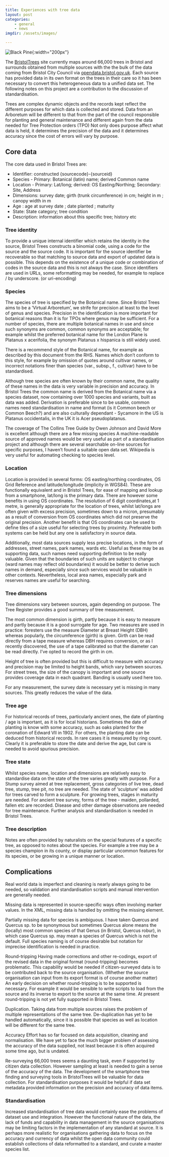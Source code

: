 ```yaml
---
title: Experiences with tree data
layout: post
categories: 
    - general
    - news
imgdir:	/assets/images/

---
```


![Black Pine]({{site.url}}/assets/images/BCC-41328.jpg){:width="200px"}


The [BristolTrees](http://bristoltrees.space) site currently maps around 66,000 trees in Bristol and surrounds obtained from multiple sources with the the bulk of the data coming from Bristol City Council via [opendata.bristol.gov.uk](https://opendata.bristol.gov.uk/Environment/Bristol-Tree-Master-Map/i6te-s3pb).  Each source has provided data in its own format on the trees in their care so it has been necessary to convert this heterogeneous data to a unified data set.  The following notes on this project are a contribution to the discussion of standardisation.

Trees are complex dynamic objects and the records kept reflect the different purposes for which data is collected and stored.  Data from an Arboretum will be different to that from the part of the council responsible for planting and general maintenance and different again from the data needed for Tree Protection orders (TPO)  Not only does purpose affect what data is held, it determines the precision of the data and it determines accuracy since the cost of errors will vary by purpose.

## Core data
The core data used in Bristol Trees are:

* Identifier:  constructed {sourcecode}-{sourceid}
* Species - Primary: Botanical (latin) name; derived Common name
* Location - Primary: Lat/long; derived: OS Easting/Northing; Secondary: Site, Address
* Dimensions: survey date;  girth (trunk circumference) in cm; height in m ; canopy width in m
* Age : age at survey date ; date planted ; maturity
* State:  State category; tree condition
* Description: information about this specific tree; history etc

### Tree identity
To provide a unique internal identifier which retains the identity in the source, Bristol Trees constructs a binomial code, using a code for the source and the source code.  It is important for the source identifier be recoverable so that matching to source data and export of updated data is possible.  This depends on the existence of a unique code or combination of codes in the source data and this is not always the case. Since identifiers are used in URLs, some reformatting may be needed, for example to replace / by underscore. (or uri-encoding)

### Species
The species of tree is specified by the Botanical name. Since Bristol Trees aims to be a ‘Virtual Arboretum’, we strife for precision at least to the level of genus and species. Precision in the identification is more important for botanical reasons than it is for TPOs where genus may be sufficient. For a number of species, there are multiple botanical names in use and since such synonyms are common, common synonyms are acceptable; for example whilst the preferred botanical name for the London Plane is Platanus x acerifolia, the synonym Platanus x hispanica  is still widely used.

There is a recommend style of the Botanical name, for example as described by this document from the RHS.  Names which don’t conform to this style, for example by omission of quotes around cultivar names, or incorrect notations finer than species (var., subsp., f., cultivar) have to be standardised.  

Although tree species are often known by their common name, the quality of these names in the data is very variable in precision and accuracy.  In Bristol Trees the common name is derived from the Botanical name via a species dataset, now containing over 1000 species and variants, built as data was added.  Derivation is preferable since to be usable, common names need standardisation in name and format (is it Common beech or Common Beech?) and are also culturally dependant - Sycamore in the US is Platanus occidentalis, in the UK it is Acer pseudoplatanus. 

The coverage of The Collins Tree Guide by Owen Johnson and David More is excellent although there are a few missing species   A machine-readable source of approved names would be very useful as part of  a standardisation project and although there are several searchable on-line sources for specific purposes, I haven’t found a suitable open data set. Wikipedia is very useful for automating checking to species level.

### Location
Location is provided in several forms: OS easting/northing coordinates, OS Grid Reference and latitude/longitude (implicity in WGS84).  These are functionally equivalent and in Bristol Trees, for ease of mapping and lookup from a smartphone, lat/long is the primary data.  There are however some benefits in using OS coordinates. The resolution of 6 digit coordinates,at 1 metre, is generally appropriate for the location of trees, whilst  lat/longs are often given with excess precision, sometimes down to a micron, presumably as a result of conversion from OS coordinates which did not preserve the original precision.  Another benefit is that OS coordinates can be used to define tiles of a size useful for selecting trees by proximity. Preferable both systems can be held but any one is satisfactory in source data.

Additionally, most data sources supply less precise locations, in the form of addresses, street names, park names, wards etc.  Useful as these may be as supporting data, such names need supporting definition to be really valuable. Given that the boundaries of such units are subject to change (ward names may reflect old boundaries) it would be better to derive such names in demand, especially since such services would be valuable in other contexts. Nevertheless, local area names, especially park and reserves names are useful for searching.

### Tree dimensions
Tree dimensions vary between sources, again depending on purpose.  The Tree Register provides a good summary of tree measurement.

The most common dimension is girth, partly because it is easy to measure and partly because it is a good surrogate for age. Two measures are used in practice: foresters use the measure Diameter at Breast Height (DBH) whereas popularly, the circumference (girth) is given.  Girth can be read directly from a tape measure whereas DBH requires conversion, or as I recently discovered, the use of a tape calibrated so that the diameter can be read directly. I’ve opted to record the girth in cm.

Height of tree is often provided but this is difficult to measure with accuracy and precision may be limited to height bands, which vary between sources.  For street trees, the size of the canopy is important and one source provides coverage data in each quadrant.  Banding is usually used here too.

For any measurement, the survey date is necessary yet is missing in many sources. This greatly reduces the value of the data.

### Tree age
For historical records of trees, particularly ancient ones, the date of planting / age is important, as it is for local historians.  Sometimes the date of planting is know with some accuracy, such as oaks planted for the coronation of Edward VII in 1902.  For others, the planting date can be deduced from historical records. In rare cases it is measured by ring count.  Clearly it is preferable to store the date and derive the age, but care is needed to avoid spurious precision. 

### Tree state
Whilst species name, location and dimensions are relatively easy to standardise data on the state of the tree varies greatly with purpose. For a Stump survey aimed at tree replacement, gross categories of live tree, dead tree, stump, tree pit, no tree are needed.  The state of ‘sculpture’ was added for trees carved to form a sculpture.  For growing trees, stages in maturity are needed.  For ancient tree survey, forms of the tree - maiden, pollarded, fallen etc are recorded.  Disease and other damage observations are needed for tree maintenance. Further analysis and standardisation is needed in Bristol Trees.

### Tree description
Notes are often provided by naturalists on the special features of a specific tree, as opposed to notes about the species. For example a tree may be a species champion in its county, or display particular uncommon features for its species, or be growing in a unique manner or location.

## Complications
Real world data is imperfect and cleaning is nearly always going to be needed, so validation and standardisation scripts and manual intervention are generally needed.

Missing data is represented in source-specific ways often involving marker values. In the XML, missing data is handled by omitting the missing element. 

Partially missing data for species is ambiguous. I have taken Quercus and Quercus sp. to be synonymous but sometimes Quercus alone means the (locally) most common species of that Genus (in Bristol, Quercus robur), in which case Quercus sp. may mean a species of Quercus which is not the default.  Full species naming is of course desirable but notation for imprecise identification is needed in practice.

Round-tripping Having made corrections and other re-codings, export of the revised data in the original format (round-tripping) becomes problematic. This capability would be needed if citizen-surveyed data is to be contributed back to the source organisation. (Whether the source organisation can input from its export format is of course another matter)  An early decision on whether round-tripping is to be supported is necessary. For example it would be sensible to write scripts to load from the source and its inverse to export to the source at the same time. At present round-tripping is not yet fully supported in Bristol Trees.

Duplication.  Taking data from multiple sources raises the problem of multiple representations of the same tree. De-duplication has yet to be handled automatically, since it is possible that species as well as location will be different for the same tree.

Accuracy
Effort has so far focused on data acquisition, cleaning and normalisation.  We have yet to face the much bigger problem of assessing the accuracy of the data supplied, not least because it is often acquired some time ago, but is undated. 

Re-surveying 66,000 trees seems a daunting task, even if supported by citizen data collection.  However sampling at least is needed to gain a sense of the accuracy of the data. The development of the smartphone tree finding and surveying tools in BristolTrees will be valuable for data collection.  For standardisation purposes it would be helpful if data set metadata provided information on the precision and accuracy of data items.

### Standardisation  
Increased standardisation of tree data would certainly ease the problems of dataset use and integration. However the functional nature of the data, the lack of funds and capability in data management in the source organisations may be limiting factors in the implementation of any standard at source.  It is perhaps more realistic for organisations gathering data to focus on the accuracy and currency of data whilst the open data community could establish collections of data reformatted to a standard, and curate a master species list.  

